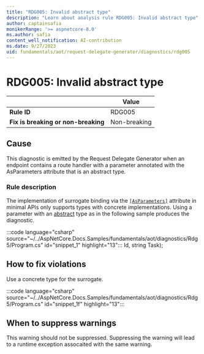 ```yaml
---
title: "RDG005: Invalid abstract type"
description: "Learn about analysis rule RDG005: Invalid abstract type"
author: captainsafia
monikerRange: '>= aspnetcore-8.0'
ms.author: safia
content_well_notification: AI-contribution
ms.date: 9/27/2023
uid: fundamentals/aot/request-delegate-generator/diagnostics/rdg005
---
```

# RDG005: Invalid abstract type

| | Value |
|-|-|
| **Rule ID** |RDG005|
| **Fix is breaking or non-breaking** |Non-breaking|

## Cause

This diagnostic is emitted by the Request Delegate Generator when an endpoint contains a route handler with a parameter annotated with the AsParameters attribute that is an abstract type.

### Rule description

The implementation of surrogate binding via the [`[AsParameters]`](xref:Microsoft.AspNetCore.Http.AsParametersAttribute) attribute in minimal APIs only supports types with concrete implementations. Using a parameter with an [abstract](/dotnet/csharp/language-reference/keywords/abstract) type as in the following sample produces the diagnostic.

:::code language="csharp" source="~/../AspNetCore.Docs.Samples/fundamentals/aot/diagnostics/Rdg5/Program.cs" id="snippet_1" highlight="13"::: Id, string Task);

## How to fix violations

Use  a concrete type for the surrogate.

:::code language="csharp" source="~/../AspNetCore.Docs.Samples/fundamentals/aot/diagnostics/Rdg5/Program.cs" id="snippet_1f" highlight="13":::

## When to suppress warnings

This warning should not be suppressed. Suppressing the warning will lead to a runtime exception assocaited with the same warning.
